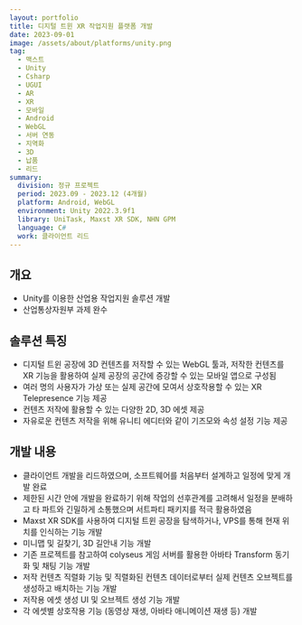 ```yaml
---
layout: portfolio
title: 디지털 트윈 XR 작업지원 플랫폼 개발
date: 2023-09-01
image: /assets/about/platforms/unity.png
tag:
  - 맥스트
  - Unity
  - Csharp
  - UGUI
  - AR
  - XR
  - 모바일
  - Android
  - WebGL
  - 서버 연동
  - 지역화
  - 3D
  - 납품
  - 리드
summary:
  division: 정규 프로젝트
  period: 2023.09 - 2023.12 (4개월)
  platform: Android, WebGL
  environment: Unity 2022.3.9f1
  library: UniTask, Maxst XR SDK, NHN GPM
  language: C#
  work: 클라이언트 리드
---
```


## 개요

* Unity를 이용한 산업용 작업지원 솔루션 개발
* 산업통상자원부 과제 완수

## 솔루션 특징

* 디지털 트윈 공장에 3D 컨텐츠를 저작할 수 있는 WebGL 툴과, 저작한 컨텐츠를 XR 기능을 활용하여 실제 공장의 공간에 증강할 수 있는 모바일 앱으로 구성됨
* 여러 명의 사용자가 가상 또는 실제 공간에 모여서 상호작용할 수 있는 XR Telepresence 기능 제공
* 컨텐츠 저작에 활용할 수 있는 다양한 2D, 3D 에셋 제공
* 자유로운 컨텐츠 저작을 위해 유니티 에디터와 같이 기즈모와 속성 설정 기능 제공

## 개발 내용

* 클라이언트 개발을 리드하였으며, 소프트웨어를 처음부터 설계하고 일정에 맞게 개발 완료
* 제한된 시간 안에 개발을 완료하기 위해 작업의 선후관계를 고려해서 일정을 분배하고 타 파트와 긴밀하게 소통했으며 서트파티 패키지를 적극 활용하였음
* Maxst XR SDK를 사용하여 디지털 트윈 공장을 탐색하거나, VPS를 통해 현재 위치를 인식하는 기능 개발
* 미니맵 및 길찾기, 3D 길안내 기능 개발
* 기존 프로젝트를 참고하여 colyseus 게임 서버를 활용한 아바타 Transform 동기화 및 채팅 기능 개발
* 저작 컨텐츠 직렬화 기능 및 직렬화된 컨텐츠 데이터로부터 실제 컨텐츠 오브젝트를 생성하고 배치하는 기능 개발
* 저작용 에셋 생성 UI 및 오브젝트 생성 기능 개발
* 각 에셋별 상호작용 기능 (동영상 재생, 아바타 애니메이션 재생 등) 개발

